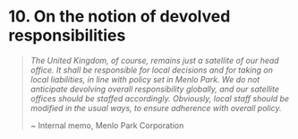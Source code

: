 # 10. On the notion of devolved responsibilities

> *The United Kingdom, of course, remains just a satellite of our head office. It shall be responsible for local decisions and for taking on local liabilities, in line with policy set in Menlo Park. We do not anticipate devolving overall responsibility globally, and our satellite offices should be staffed accordingly. Obviously, local staff should be modified in the usual ways, to ensure adherence with overall policy.*
>
> ~ Internal memo, Menlo Park Corporation

&nbsp;
